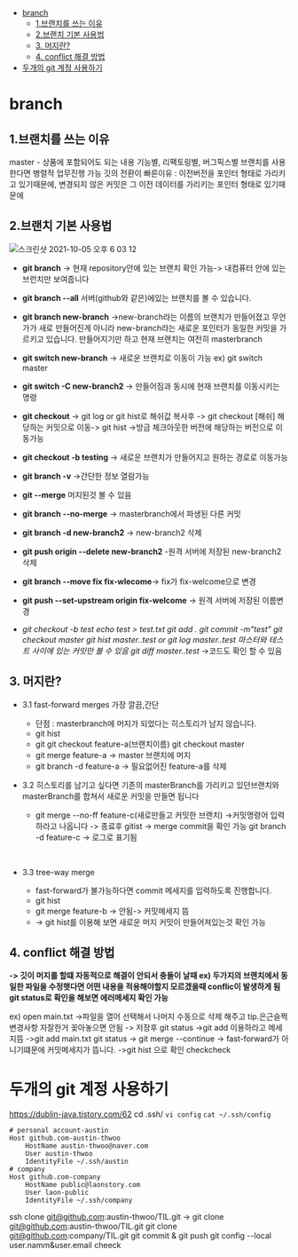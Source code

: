 - [branch](#branch)
  - [1.브랜치를 쓰는 이유](#1브랜치를-쓰는-이유)
  - [2.브랜치 기본 사용법](#2브랜치-기본-사용법)
  - [3. 머지란?](#3-머지란)
  - [4. conflict 해결 방법](#4-conflict-해결-방법)
- [두개의 git 계정 사용하기](#두개의-git-계정-사용하기)

# branch

## 1.브랜치를 쓰는 이유

master - 상품에 포함되어도 되는 내용
기능별, 리팩토링별, 버그픽스별 브랜치를 사용한다면 병렬적 업무진행 가능
깃의 전환이 빠른이유 : 이전버전을 포인터 형태로 가리키고 있기때문에, 변경되지 않은 커밋은 그 이전 데이터를 가리키는 포인터 형태로 있기때문에

## 2.브랜치 기본 사용법

![스크린샷 2021-10-05 오후 6 03 12](https://user-images.githubusercontent.com/70263597/135993570-06c64b7e-83ad-4578-8241-2e1d84d288c5.png)

- **git branch** -> 현재 repository안에 있는 브랜치 확인 가능-> 내컴퓨터 안에 있는 브런치만 보여줍니다
- **git branch --all** 서버(github와 같은)에있는 브랜치를 볼 수 있습니다.
- **git branch new-branch** ->new-branch라는 이름의 브랜치가 만들어졌고 무언가가 새로 만들어진게 아니라 new-branch라는 새로운 포인터가 동일한 커밋을 가르키고 있습니다.
만들어지기만 하고 현재 브랜치는 여전히 masterbranch
- **git switch new-branch** -> 새로운 브랜치로 이동이 가능
ex) git switch master
- **git switch -C new-branch2** -> 만들어짐과 동시에 현재 브랜치를 이동시키는 명령
- **git checkout** -> git log or git hist로 해쉬값 복사후 -> git checkout [해쉬] 해당하는 커밋으로 이동-> git hist ->방금 체크아웃한 버전에 해당하는 버전으로 이동가능
- **git checkout -b testing** -> 새로운 브랜치가 만들어지고 원하는 경로로 이동가능
- **git branch -v** ->간단한 정보 열람가능
- **git --merge** 머지된것 볼 수 있음
- **git branch --no-merge** -> masterbranch에서 파생된 다른 커밋
- **git branch -d new-branch2** -> new-branch2 삭제
- **git push origin --delete new-branch2** -원격 서버에 저장된 new-branch2 삭제
- **git branch --move fix fix-wlecome**-> fix가 fix-welcome으로 변경
- **git push --set-upstream origin fix-welcome** -> 원격 서버에 저장된 이름변경

- *git checkout -b test
echo test > test.txt
git  add .
git commit -m"test"
git checkout master
git hist master..test or git log master..test 마스터와 테스트 사이에 있는 커밋만 볼 수 있음
git diff master..test* ->코드도 확인 할 수 있음

## 3. 머지란?
  
- 3.1 fast-forward merges 가장 깔끔,간단
  - 단점 : masterbranch에 머지가 되었다는 히스토리가 남지 않습니다.
  - git hist
  - git git checkout feature-a(브랜치이름) git checkout master
  - git merge feature-a -> master 브랜치에 머지
  - git branch -d feature-a -> 필요없어진 feature-a를 삭제</br>
  
- 3.2 히스토리를 남기고 싶다면 기존의 masterBranch를 가리키고 있던브랜치와 masterBranch를 합쳐서 새로운 커밋을 만들면 됩니다
  - git merge --no-ff feature-c(새로만들고 커밋한 브랜치) ->커밋명령어 입력하라고 나옵니다 -> 종료후 gitist -> merge commit을 확인 가능 git branch -d feature-c -> 로그로 표기됨

</br>
  
- 3.3 tree-way merge

  - fast-forward가 불가능하다면 commit 메세지를 입력하도록 진행합니다.
  - git hist
  - git merge feature-b -> 안됨-> 커밋메세지 뜸
  - -> git hist를 이용해 보면 새로운 머지 커밋이 만들어져있는것 확인 가능

## 4. conflict 해결 방법

**-> 깃이 머지를 할떄 자동적으로 해결이 안되서 충돌이 날때 ex) 두가지의 브랜치에서 동일한 파일을 수정햇다면 어떤 내용을 적용해야할지 모르겠을때 conflic이 발생하게 됨
git status로 확인을 해보면 에러메세지 확인 가능**

ex) open main.txt ->파일을 열어 선택해서 나머지 수동으로 삭제 해주고     tip.은근슬쩍 변경사항 자잘한거 꽂아놓으면 안됨
 -> 저장후 git status ->git add 이용하라고 메세지뜸
 ->git add main.txt
 git status -> git merge --continue -> fast-forward가 아니기떄문에 커밋메세지가 뜹니다.
 ->git hist 으로 확인
  checkcheck

  # 두개의 git 계정 사용하기
  https://dublin-java.tistory.com/62
cd  .ssh/
`vi config`  `cat ~/.ssh/config`
```
# personal account-austin 
Host github.com-austin-thwoo
	HostName austin-thwoo@naver.com
	User austin-thwoo
   	IdentityFile ~/.ssh/austin
# company
Host github.com-company
	HostName public@laonstory.com
	User laon-public
	IdentityFile ~/.ssh/company
```
ssh
clone  git@github.com:austin-thwoo/TIL.git
->
git clone git@github.com:austin-thwoo/TIL.git
git clone git@github.com:company/TIL.git
git commit & git push 
git config --local user.namm&user.email
cheeck
